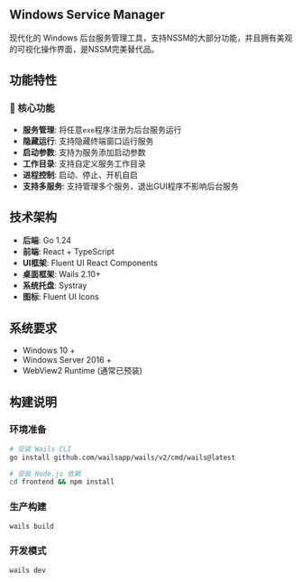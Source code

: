 ## Windows Service Manager

现代化的 Windows 后台服务管理工具，支持NSSM的大部分功能，并且拥有美观的可视化操作界面，是NSSM完美替代品。

## 功能特性

### 🚀 核心功能
- **服务管理**: 将任意`exe`程序注册为后台服务运行
- **隐藏运行**: 支持隐藏终端窗口运行服务
- **启动参数**: 支持为服务添加启动参数
- **工作目录**: 支持自定义服务工作目录
- **进程控制**: 启动、停止、开机自启
- **支持多服务**: 支持管理多个服务，退出GUI程序不影响后台服务

## 技术架构

- **后端**: Go 1.24
- **前端**: React + TypeScript
- **UI框架**: Fluent UI React Components
- **桌面框架**: Wails 2.10+
- **系统托盘**: Systray
- **图标**: Fluent UI Icons

## 系统要求

- Windows 10 +
- Windows Server 2016 +
- WebView2 Runtime (通常已预装)

## 构建说明

### 环境准备
```bash
# 安装 Wails CLI
go install github.com/wailsapp/wails/v2/cmd/wails@latest

# 安装 Node.js 依赖
cd frontend && npm install
```

### 生产构建
```bash
wails build
```

### 开发模式
```bash
wails dev
```
